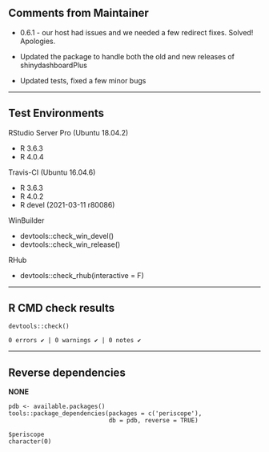 ## Comments from Maintainer

* 0.6.1 - our host had issues and we needed a few redirect fixes.  Solved!  Apologies.

* Updated the package to handle both the old and new releases of shinydashboardPlus
* Updated tests, fixed a few minor bugs

---  
    
## Test Environments
    

RStudio Server Pro (Ubuntu 18.04.2)  

* R 3.6.3
* R 4.0.4

Travis-CI (Ubuntu 16.04.6)

* R 3.6.3
* R 4.0.2
* R devel (2021-03-11 r80086)

WinBuilder

* devtools::check_win_devel()  
* devtools::check_win_release()  

RHub

* devtools::check_rhub(interactive = F)

---  
    
## R CMD check results
    
    
```
devtools::check()  

0 errors ✔ | 0 warnings ✔ | 0 notes ✔
```

---  
    
## Reverse dependencies
    
**NONE**
    
```
pdb <- available.packages()
tools::package_dependencies(packages = c('periscope'),
                            db = pdb, reverse = TRUE)

$periscope  
character(0)
```

